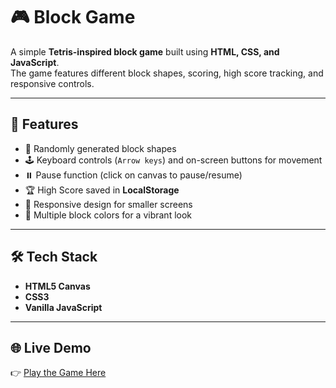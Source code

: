 # 🎮 Block Game

A simple **Tetris-inspired block game** built using **HTML, CSS, and JavaScript**.  
The game features different block shapes, scoring, high score tracking, and responsive controls.

---

## 🚀 Features

- 🎲 Randomly generated block shapes  
- 🕹️ Keyboard controls (`Arrow keys`) and on-screen buttons for movement  
- ⏸️ Pause function (click on canvas to pause/resume)  
- 🏆 High Score saved in **LocalStorage**  
- 📱 Responsive design for smaller screens  
- 🎨 Multiple block colors for a vibrant look  

---

## 🛠️ Tech Stack

- **HTML5 Canvas**
- **CSS3**
- **Vanilla JavaScript**

---

## 🌐 Live Demo

👉 [Play the Game Here](https://aman-6301.github.io/Block-Game/)  



